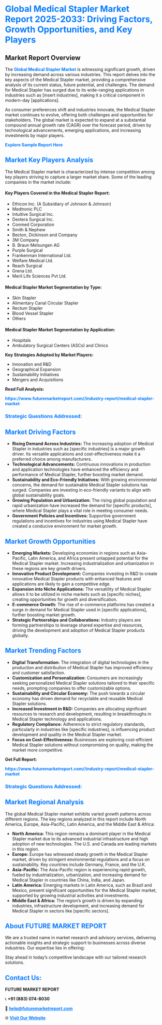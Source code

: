 <h1 style="color: #007BFF;">Global Medical Stapler Market Report 2025-2033: Driving Factors, Growth Opportunities, and Key Players</h1>

<section id="overview">
<h2>Market Report Overview</h2>
<p>The <a href="https://www.futuremarketreport.com//industry-report/medical-stapler-market" style="color: #007BFF; text-decoration: none;"><strong>Global Medical Stapler Market</strong></a> is witnessing significant growth, driven by increasing demand across various industries. This report delves into the key aspects of the Medical Stapler market, providing a comprehensive analysis of its current status, future potential, and challenges. The demand for Medical Stapler has surged due to its wide-ranging applications in industries such as [insert industries], making it a critical component in modern-day [applications].</p>
<p>As consumer preferences shift and industries innovate, the Medical Stapler market continues to evolve, offering both challenges and opportunities for stakeholders. The global market is expected to expand at a substantial compound annual growth rate (CAGR) over the forecast period, driven by technological advancements, emerging applications, and increasing investments by major players.</p>
</section>

<section id="overview">
<p><a href="https://www.futuremarketreport.com//request-sample/reportId=57913" style="color: #007BFF; text-decoration: none;"><strong>Explore Sample Report Here</strong></a></p>
</section>

<section id="key-players">
<h2 style="color: #007BFF;">Market Key Players Analysis</h2>
<p>The Medical Stapler market is characterized by intense competition among key players striving to capture a larger market share. Some of the leading companies in the market include:</p>
<h4>Key Players Covered in the Medical Stapler Report:</h4>
<ul><li>Ethicon Inc. (A Subsidiary of Johnson &amp; Johnson)</li><li>Medtronic PLC</li><li>Intuitive Surgical Inc.</li><li>Dextera Surgical Inc.</li><li>Conmed Corporation</li><li>Smith &amp; Nephew</li><li>Becton, Dickinson and Company</li><li>3M Company</li><li>B. Braun Melsungen AG</li><li>Purple Surgical</li><li>Frankenman International Ltd.</li><li>Welfare Medical Ltd.</li><li>Reach Surgical</li><li>Grena Ltd.</li><li>Meril Life Sciences Pvt Ltd.</li></ul>
<h4>Medical Stapler Market Segmentation by Type:</h4>
<ul><li>Skin Stapler</li><li>Alimentary Canal Circular Stapler</li><li>Rectum Stapler</li><li>Blood Vessel Stapler</li><li>Others</li></ul>

<h4>Medical Stapler Market Segmentation by Application:</h4>
<ul><li>Hospitals</li><li>Ambulatory Surgical Centers (ASCs) and Clinics</li></ul>
<p><strong>Key Strategies Adopted by Market Players:</strong></p>
<ul>
<li>Innovation and R&D</li>
<li>Geographical Expansion</li>
<li>Sustainability Initiatives</li>
<li>Mergers and Acquisitions</li>
</ul>
</section>

<section>
<p><strong>Read Full Analysis: </strong></p><a href="https://www.futuremarketreport.com//industry-report/medical-stapler-market" style="color: #007BFF; text-decoration: none;"><strong>https://www.futuremarketreport.com//industry-report/medical-stapler-market</strong></a>
<h3 style="color: #007BFF;">Strategic Questions Addressed:</h3>
</section>

<section id="driving-factors">
<h2 style="color: #007BFF;">Market Driving Factors</h2>
<ul>
<li><strong>Rising Demand Across Industries:</strong> The increasing adoption of Medical Stapler in industries such as [specific industries] is a major growth driver. Its versatile applications and cost-effectiveness make it a preferred choice among manufacturers.</li>
<li><strong>Technological Advancements:</strong> Continuous innovations in production and application technologies have enhanced the efficiency and performance of Medical Stapler, further boosting market demand.</li>
<li><strong>Sustainability and Eco-Friendly Initiatives:</strong> With growing environmental concerns, the demand for sustainable Medical Stapler solutions has surged. Companies are investing in eco-friendly variants to align with global sustainability goals.</li>
<li><strong>Growing Population and Urbanization:</strong> The rising global population and rapid urbanization have increased the demand for [specific products], where Medical Stapler plays a vital role in meeting consumer needs.</li>
<li><strong>Government Policies and Incentives:</strong> Supportive government regulations and incentives for industries using Medical Stapler have created a conducive environment for market growth.</li>
</ul>
</section>

<section id="growth-opportunities">
<h2 style="color: #007BFF;">Market Growth Opportunities</h2>
<ul>
<li><strong>Emerging Markets:</strong> Developing economies in regions such as Asia-Pacific, Latin America, and Africa present untapped potential for the Medical Stapler market. Increasing industrialization and urbanization in these regions are key growth drivers.</li>
<li><strong>Innovative Product Development:</strong> Companies investing in R&D to create innovative Medical Stapler products with enhanced features and applications are likely to gain a competitive edge.</li>
<li><strong>Expansion into Niche Applications:</strong> The versatility of Medical Stapler allows it to be utilized in niche markets such as [specific niches], creating opportunities for growth and diversification.</li>
<li><strong>E-commerce Growth:</strong> The rise of e-commerce platforms has created a surge in demand for Medical Stapler used in [specific applications], further boosting market growth.</li>
<li><strong>Strategic Partnerships and Collaborations:</strong> Industry players are forming partnerships to leverage shared expertise and resources, driving the development and adoption of Medical Stapler products globally.</li>
</ul>
</section>

<section id="trending-factors">
<h2 style="color: #007BFF;">Market Trending Factors</h2>
<ul>
<li><strong>Digital Transformation:</strong> The integration of digital technologies in the production and distribution of Medical Stapler has improved efficiency and customer satisfaction.</li>
<li><strong>Customization and Personalization:</strong> Consumers are increasingly seeking personalized Medical Stapler solutions tailored to their specific needs, prompting companies to offer customizable options.</li>
<li><strong>Sustainability and Circular Economy:</strong> The push towards a circular economy has driven demand for recyclable and reusable Medical Stapler solutions.</li>
<li><strong>Increased Investment in R&D:</strong> Companies are allocating significant resources to research and development, resulting in breakthroughs in Medical Stapler technology and applications.</li>
<li><strong>Regulatory Compliance:</strong> Adherence to strict regulatory standards, particularly in industries like [specific industries], is influencing product development and quality in the Medical Stapler market.</li>
<li><strong>Focus on Cost-Effectiveness:</strong> Businesses are exploring cost-efficient Medical Stapler solutions without compromising on quality, making the market more competitive.</li>
</ul>
</section>

<section>
<p><strong>Get Full Report: </strong></p><a href="https://www.futuremarketreport.com//industry-report/medical-stapler-market" style="color: #007BFF; text-decoration: none;"><strong>https://www.futuremarketreport.com//industry-report/medical-stapler-market</strong></a>
<h3 style="color: #007BFF;">Strategic Questions Addressed:</h3>
</section>


<section id="regional-analysis">
<h2 style="color: #007BFF;">Market Regional Analysis</h2>
<p>The global Medical Stapler market exhibits varied growth patterns across different regions. The key regions analyzed in this report include North America, Europe, Asia-Pacific, Latin America, and the Middle East & Africa:</p>
<ul>
<li><strong>North America:</strong> This region remains a dominant player in the Medical Stapler market due to its advanced industrial infrastructure and high adoption of new technologies. The U.S. and Canada are leading markets in this region.</li>
<li><strong>Europe:</strong> Europe has witnessed steady growth in the Medical Stapler market, driven by stringent environmental regulations and a focus on sustainability. Key countries include Germany, France, and the U.K.</li>
<li><strong>Asia-Pacific:</strong> The Asia-Pacific region is experiencing rapid growth, fueled by industrialization, urbanization, and increasing demand for Medical Stapler in countries like China, India, and Japan.</li>
<li><strong>Latin America:</strong> Emerging markets in Latin America, such as Brazil and Mexico, present significant opportunities for the Medical Stapler market, supported by growing industrial activities and investments.</li>
<li><strong>Middle East & Africa:</strong> The region’s growth is driven by expanding industries, infrastructure development, and increasing demand for Medical Stapler in sectors like [specific sectors].</li>
</ul>
</section>

<footer>
<h2 style="color: #007BFF;">About FUTURE MARKET REPORT</h2>
<p>We are a trusted name in market research and advisory services, delivering actionable insights and strategic support to businesses across diverse industries. Our expertise lies in offering:</p>

<p>Stay ahead in today’s competitive landscape with our tailored research solutions.</p>

<h2 style="color: #007BFF;">Contact Us:</h2>
<p><strong>FUTURE MARKET REPORT</strong></p>
<p>📞 <strong>+91 (883) 074-8030</strong></p>
<p>📧 <strong><a href="mailto:help@futuremarketreport.com" style="color: #007BFF;">help@futuremarketreport.com</a></strong></p>
<p>🌐 <strong><a href="https://www.futuremarketreport.com/" style="color: #007BFF;">Visit Our Website</a></strong></p>
</footer>